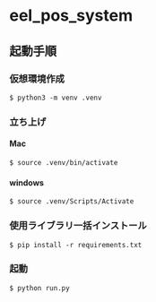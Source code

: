 # eel_pos_system

## 起動手順

### 仮想環境作成

```
$ python3 -m venv .venv
```

### 立ち上げ

#### Mac

```
$ source .venv/bin/activate
```

#### windows

```
$ source .venv/Scripts/Activate
```

### 使用ライブラリ一括インストール

```
$ pip install -r requirements.txt
```

### 起動

```
$ python run.py
```
